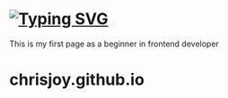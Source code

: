 <h1><a href="https://git.io/typing-svg"><img src="https://readme-typing-svg.demolab.com?font=Fira+Code&pause=1000&color=F7353D&random=false&width=435&lines=Hi%2C+welcome+to+my+portfolio+page%E2%98%BA%EF%B8%8F" alt="Typing SVG" /></a></h1>
<section>This is my first page as a beginner in frontend developer </section>

# chrisjoy.github.io

